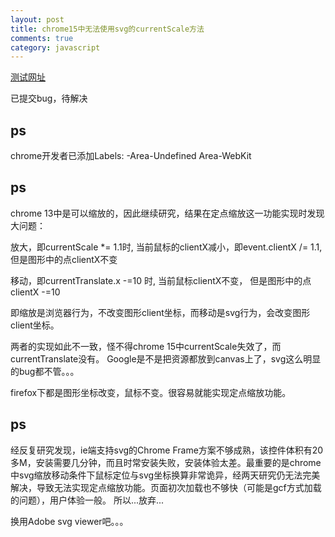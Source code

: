 ```yaml
---
layout: post
title: chrome15中无法使用svg的currentScale方法
comments: true
category: javascript
---
```


[测试网址](http://stonelee.info/demos/currentscale_bug_in_chrome15/index.html)

已提交bug，待解决

## ps

chrome开发者已添加Labels: -Area-Undefined Area-WebKit

## ps

chrome 13中是可以缩放的，因此继续研究，结果在定点缩放这一功能实现时发现大问题：

放大，即currentScale \*= 1.1时,
当前鼠标的clientX减小，即event.clientX /= 1.1,
但是图形中的点clientX不变

移动，即currentTranslate.x -=10 时,
当前鼠标clientX不变，
但是图形中的点clientX -=10

即缩放是浏览器行为，不改变图形client坐标，而移动是svg行为，会改变图形client坐标。

两者的实现如此不一致，怪不得chrome 15中currentScale失效了，而currentTranslate没有。
Google是不是把资源都放到canvas上了，svg这么明显的bug都不管。。。

firefox下都是图形坐标改变，鼠标不变。很容易就能实现定点缩放功能。

## ps

经反复研究发现，ie端支持svg的Chrome Frame方案不够成熟，该控件体积有20多M，安装需要几分钟，而且时常安装失败，安装体验太差。最重要的是chrome中svg缩放移动条件下鼠标定位与svg坐标换算非常诡异，经两天研究仍无法完美解决，导致无法实现定点缩放功能。页面初次加载也不够快（可能是gcf方式加载的问题），用户体验一般。
所以...放弃...

换用Adobe svg viewer吧。。。
